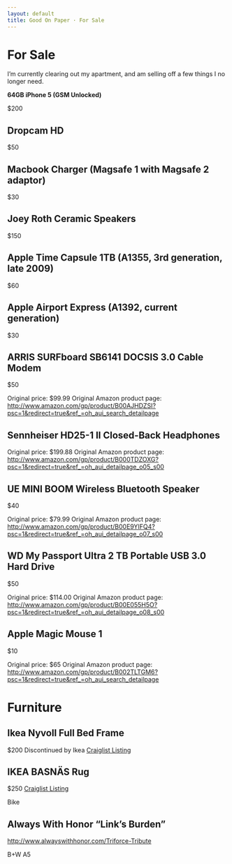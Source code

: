 ```yaml
---
layout: default
title: Good On Paper · For Sale
---
```


# For Sale

I’m currently clearing out my apartment, and am selling off a few things I no longer need.



**64GB iPhone 5 (GSM Unlocked)**

$200

## Dropcam HD
$50

## Macbook Charger (Magsafe 1 with Magsafe 2 adaptor)
$30

## Joey Roth Ceramic Speakers
$150

## Apple Time Capsule 1TB (A1355, 3rd generation, late 2009)
$60

## Apple Airport Express (A1392, current generation)
$30

## ARRIS SURFboard SB6141 DOCSIS 3.0 Cable Modem
$50

Original price: $99.99
Original Amazon product page: http://www.amazon.com/gp/product/B00AJHDZSI?psc=1&redirect=true&ref_=oh_aui_search_detailpage

## Sennheiser HD25-1 II Closed-Back Headphones
Original price: $199.88
Original Amazon product page: http://www.amazon.com/gp/product/B000TDZOXG?psc=1&redirect=true&ref_=oh_aui_detailpage_o05_s00

## UE MINI BOOM Wireless Bluetooth Speaker
$40

Original price: $79.99
Original Amazon product page: http://www.amazon.com/gp/product/B00E9YIFQ4?psc=1&redirect=true&ref_=oh_aui_detailpage_o07_s00

## WD My Passport Ultra 2 TB Portable USB 3.0 Hard Drive 
$50

Original price: $114.00
Original Amazon product page: http://www.amazon.com/gp/product/B00E055H5O?psc=1&redirect=true&ref_=oh_aui_detailpage_o08_s00

## Apple Magic Mouse 1
$10
 
Original price: $65
Original Amazon product page: http://www.amazon.com/gp/product/B002TLTGM6?psc=1&redirect=true&ref_=oh_aui_search_detailpage

# Furniture

## Ikea Nyvoll Full Bed Frame
$200
Discontinued by Ikea
[Craiglist Listing](http://portland.craigslist.org/mlt/fuo/5307716235.html)

## IKEA BASNÄS Rug
$250
[Craiglist Listing](http://portland.craigslist.org/mlt/fuo/5307752854.html)



Bike

## Always With Honor “Link’s Burden”
http://www.alwayswithhonor.com/Triforce-Tribute

B+W A5
